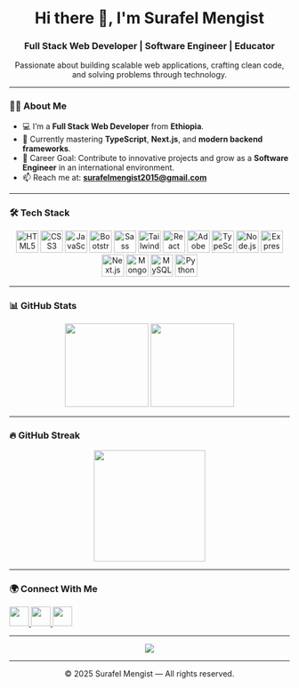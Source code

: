 <h1 align="center">Hi there 👋, I'm Surafel Mengist</h1>
<h3 align="center">Full Stack Web Developer | Software Engineer | Educator</h3>

<p align="center">
  Passionate about building scalable web applications, crafting clean code, and solving problems through technology.
</p>

---

### 👨‍💻 About Me
- 💻 I’m a **Full Stack Web Developer** from **Ethiopia**.
- 🌱 Currently mastering **TypeScript**, **Next.js**, and **modern backend frameworks**.
- 🎯 Career Goal: Contribute to innovative projects and grow as a **Software Engineer** in an international environment.
- 📫 Reach me at: **surafelmengist2015@gmail.com**

---

### 🛠 Tech Stack
<div align="center">
  <img src="https://cdn.jsdelivr.net/gh/devicons/devicon/icons/html5/html5-original.svg" alt="HTML5" width="40" height="40" />
  <img src="https://cdn.jsdelivr.net/gh/devicons/devicon/icons/css3/css3-original.svg" alt="CSS3" width="40" height="40" />
  <img src="https://cdn.jsdelivr.net/gh/devicons/devicon/icons/javascript/javascript-original.svg" alt="JavaScript" width="40" height="40" />
  <img src="https://cdn.jsdelivr.net/gh/devicons/devicon/icons/bootstrap/bootstrap-plain.svg" alt="Bootstrap" width="40" height="40" />
  <img src="https://cdn.jsdelivr.net/gh/devicons/devicon/icons/sass/sass-original.svg" alt="Sass" width="40" height="40" />
  <img src="https://cdn.jsdelivr.net/gh/devicons/devicon/icons/tailwindcss/tailwindcss-plain.svg" alt="Tailwind CSS" width="40" height="40" />
  <img src="https://cdn.jsdelivr.net/gh/devicons/devicon/icons/react/react-original.svg" alt="React" width="40" height="40" />
  <img src="https://cdn.jsdelivr.net/gh/devicons/devicon/icons/adobe/adobe-plain.svg" alt="Adobe XD" width="40" height="40" />
  <img src="https://cdn.jsdelivr.net/gh/devicons/devicon/icons/typescript/typescript-original.svg" alt="TypeScript" width="40" height="40" />
  <img src="https://cdn.jsdelivr.net/gh/devicons/devicon/icons/nodejs/nodejs-original.svg" alt="Node.js" width="40" height="40" />
  <img src="https://cdn.jsdelivr.net/gh/devicons/devicon/icons/express/express-original.svg" alt="Express.js" width="40" height="40" />
  <img src="https://cdn.jsdelivr.net/gh/devicons/devicon/icons/nextjs/nextjs-original.svg" alt="Next.js" width="40" height="40" />
  <img src="https://cdn.jsdelivr.net/gh/devicons/devicon/icons/mongodb/mongodb-original.svg" alt="MongoDB" width="40" height="40" />
  <img src="https://cdn.jsdelivr.net/gh/devicons/devicon/icons/mysql/mysql-original.svg" alt="MySQL" width="40" height="40" />
  <img src="https://cdn.jsdelivr.net/gh/devicons/devicon/icons/python/python-original.svg" alt="Python" width="40" height="40" />
</div>

---

### 📊 GitHub Stats
<div align="center">
  <img src="https://github-readme-stats.vercel.app/api?username=abyssiniatech&show_icons=true&theme=dracula" height="150" />
  <img src="https://github-readme-stats.vercel.app/api/top-langs?username=abyssiniatech&layout=compact&theme=dracula" height="150" />
</div>

---

### 🔥 GitHub Streak
<div align="center">
  <img src="https://streak-stats.demolab.com?user=abyssiniatech&theme=dark&hide_border=false" height="200" />
</div>

---

### 🌍 Connect With Me
<div align="left">
  <a href="https://www.linkedin.com/in/surafel-mengist-3a254b261" target="_blank" rel="noopener noreferrer">
    <img src="https://img.shields.io/static/v1?message=LinkedIn&logo=linkedin&label=&color=0077B5&logoColor=white&style=for-the-badge" height="35" />
  </a>
  <a href="mailto:surafelmengist2015@gmail.com" target="_blank" rel="noopener noreferrer">
    <img src="https://img.shields.io/static/v1?message=Gmail&logo=gmail&label=&color=D14836&logoColor=white&style=for-the-badge" height="35" />
  </a>
  <a href="https://github.com/abyssiniatech" target="_blank" rel="noopener noreferrer">
    <img src="https://img.shields.io/static/v1?message=GitHub&logo=github&label=&color=181717&logoColor=white&style=for-the-badge" height="35" />
  </a>
</div>

---

<div align="center">
  <img src="https://visitor-badge.laobi.icu/badge?page_id=abyssiniatech" />
</div>

---

<p align="center">&copy; 2025 Surafel Mengist — All rights reserved.</p>

